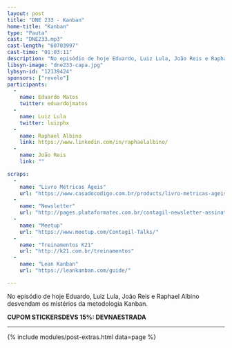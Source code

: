 ```yaml
---
layout: post
title: "DNE 233 - Kanban"
home-title: "Kanban"
type: "Pauta"
cast: "DNE233.mp3"
cast-length: "60703997"
cast-time: "01:03:11"
description: "No episódio de hoje Eduardo, Luiz Lula, João Reis e Raphael Albino desvendam os mistérios da metodologia Kanban."
libsyn-image: "dne233-capa.jpg"
lybsyn-id: "12139424"
sponsors: ["revelo"]
participants:
  -
    name: Eduardo Matos
    twitter: eduardojmatos
  -
    name: Luiz Lula
    twitter: luizphx
  -
    name: Raphael Albino
    link: https://www.linkedin.com/in/raphaelalbino/
  -
    name: João Reis
    link: ""

scraps:
  -
    name: "Livro Métricas Ágeis"
    url: "https://www.casadocodigo.com.br/products/livro-metricas-ageis"
  -
    name: "Newsletter"
    url: "http://pages.plataformatec.com.br/contagil-newsletter-assinatura"
  -
    name: "Meetup"
    url: "https://www.meetup.com/Contagil-Talks/"
  -
    name: "Treinamentos K21"
    url: "http://k21.com.br/treinamentos"
  -
    name: "Lean Kanban"
    url: "https://leankanban.com/guide/"

---
```


No episódio de hoje Eduardo, Luiz Lula, João Reis e Raphael Albino desvendam os mistérios da metodologia Kanban.

<strong>CUPOM STICKERSDEVS 15%: DEVNAESTRADA</strong>
<br>

---

{% include modules/post-extras.html data=page %}
